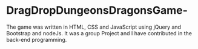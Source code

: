 # DragDropDungeonsDragonsGame-
The game was written in HTML, CSS and JavaScript using jQuery and Bootstrap and nodeJs. It was a group Project and I have contributed in the back-end programming. 
